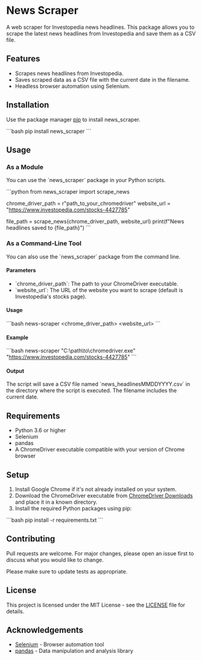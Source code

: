 # News Scraper

A web scraper for Investopedia news headlines. This package allows you to scrape the latest news headlines from Investopedia and save them as a CSV file.

## Features

- Scrapes news headlines from Investopedia.
- Saves scraped data as a CSV file with the current date in the filename.
- Headless browser automation using Selenium.

## Installation

Use the package manager [pip](https://pip.pypa.io/en/stable/) to install news_scraper.

\`\`\`bash
pip install news_scraper
\`\`\`

## Usage

### As a Module

You can use the \`news_scraper\` package in your Python scripts.

\`\`\`python
from news_scraper import scrape_news

chrome_driver_path = r"path_to_your_chromedriver"
website_url = "https://www.investopedia.com/stocks-4427785"

file_path = scrape_news(chrome_driver_path, website_url)
print(f"News headlines saved to {file_path}")
\`\`\`

### As a Command-Line Tool

You can also use the \`news_scraper\` package from the command line.

#### Parameters

- \`chrome_driver_path\`: The path to your ChromeDriver executable.
- \`website_url\`: The URL of the website you want to scrape (default is Investopedia's stocks page).

#### Usage

\`\`\`bash
news-scraper <chrome_driver_path> <website_url>
\`\`\`

#### Example

\`\`\`bash
news-scraper "C:\path\to\chromedriver.exe" "https://www.investopedia.com/stocks-4427785"
\`\`\`

#### Output

The script will save a CSV file named \`news_headlinesMMDDYYYY.csv\` in the directory where the script is executed. The filename includes the current date.

## Requirements

- Python 3.6 or higher
- Selenium
- pandas
- A ChromeDriver executable compatible with your version of Chrome browser

## Setup

1. Install Google Chrome if it's not already installed on your system.
2. Download the ChromeDriver executable from [ChromeDriver Downloads](https://sites.google.com/a/chromium.org/chromedriver/downloads) and place it in a known directory.
3. Install the required Python packages using pip:

\`\`\`bash
pip install -r requirements.txt
\`\`\`

## Contributing

Pull requests are welcome. For major changes, please open an issue first to discuss what you would like to change.

Please make sure to update tests as appropriate.

## License

This project is licensed under the MIT License - see the [LICENSE](LICENSE) file for details.

## Acknowledgements

- [Selenium](https://www.selenium.dev/) - Browser automation tool
- [pandas](https://pandas.pydata.org/) - Data manipulation and analysis library
